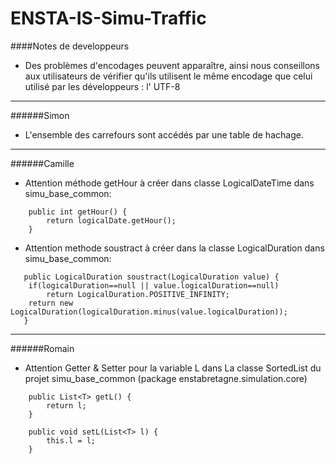 # ENSTA-IS-Simu-Traffic


####Notes de developpeurs  

- Des problèmes d'encodages peuvent apparaître, ainsi nous conseillons aux utilisateurs de vérifier qu'ils utilisent le même encodage que celui utilisé par les développeurs : l' UTF-8

___  

######Simon  

 - L'ensemble des carrefours sont accédés par une table de hachage.  
 
___  

######Camille  

 - Attention méthode getHour à créer dans classe LogicalDateTime dans simu_base_common:
```
    public int getHour() {  
        return logicalDate.getHour();        
    }
```
 - Attention methode soustract à créer dans la classe LogicalDuration dans simu_base_common:
``` 
   public LogicalDuration soustract(LogicalDuration value) {
	if(logicalDuration==null || value.logicalDuration==null)
		return LogicalDuration.POSITIVE_INFINITY;
	return new LogicalDuration(logicalDuration.minus(value.logicalDuration));
   }
 ```
___  

######Romain
 - Attention Getter & Setter pour la variable L dans La classe SortedList du projet simu_base_common (package enstabretagne.simulation.core)
``` 
	public List<T> getL() {
		return l;
	}

	public void setL(List<T> l) {
		this.l = l;
	}
```
